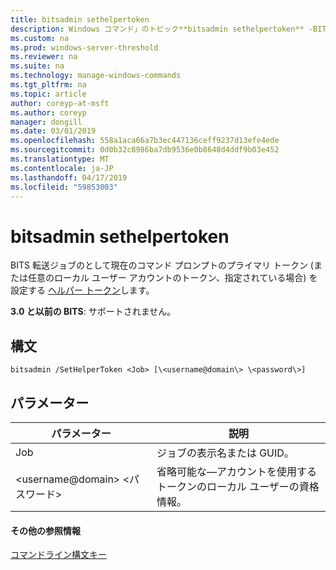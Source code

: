 ```yaml
---
title: bitsadmin sethelpertoken
description: Windows コマンド」のトピック**bitsadmin sethelpertoken** -BITS 転送ジョブのヘルパー トークンとして現在のコマンド プロンプトのプライマリ トークン (または任意のローカル ユーザー アカウントのトークン、指定されている場合) を設定します。
ms.custom: na
ms.prod: windows-server-threshold
ms.reviewer: na
ms.suite: na
ms.technology: manage-windows-commands
ms.tgt_pltfrm: na
ms.topic: article
author: coreyp-at-msft
ms.author: coreyp
manager: dongill
ms.date: 03/01/2019
ms.openlocfilehash: 558a1aca66a7b3ec447136ceff9237d13efe4ede
ms.sourcegitcommit: 0d0b32c8986ba7db9536e0b8648d4ddf9b03e452
ms.translationtype: MT
ms.contentlocale: ja-JP
ms.lasthandoff: 04/17/2019
ms.locfileid: "59853003"
---
```

# <a name="bitsadmin-sethelpertoken"></a>bitsadmin sethelpertoken

BITS 転送ジョブのとして現在のコマンド プロンプトのプライマリ トークン (または任意のローカル ユーザー アカウントのトークン、指定されている場合) を設定する [ヘルパー トークン](/windows/desktop/bits/helper-tokens-for-bits-transfer-jobs)します。

**3.0 と以前の BITS**: サポートされません。

## <a name="syntax"></a>構文

```
bitsadmin /SetHelperToken <Job> [\<username@domain\> \<password\>]
```

## <a name="parameters"></a>パラメーター

|パラメーター|説明|
|---------|-----------|
|Job|ジョブの表示名または GUID。|
|\<username@domain\> \<パスワード\>|省略可能な&mdash;アカウントを使用するトークンのローカル ユーザーの資格情報。|

#### <a name="additional-references"></a>その他の参照情報

[コマンドライン構文キー](command-line-syntax-key.md)
